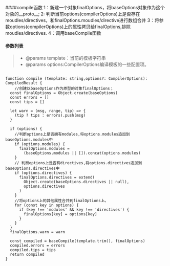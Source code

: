 ####compile函数
    1：新建一个对象finalOptions，将baseOptions对象作为这个对象的__proto__;
    2: 判断当前options(compilerOptions)上是否存在moudles/directives，和finalOptions.moudles/directive进行数组合并
    3：将参数options(compilerOptions)上的属性拷贝给finalOptions,排除moudles/directives.
    4：调用baseCompile函数

#### 参数列表
>* @params template：当前的模板字符串
>* @params options:CompilerOptions编译模板的一些配置项。

```

function compile (template: string,options?: CompilerOptions): CompiledResult {
    //创建以baseOptions作为原型的对象finalOptions；
  const finalOptions = Object.create(baseOptions)
  const errors = []
  const tips = []

  let warn = (msg, range, tip) => {
    (tip ? tips : errors).push(msg)
  }

  if (options) {
    //判断options上是否拥有modules,将options.modules追加到baseOptions.modules中
    if (options.modules) {
      finalOptions.modules =
        (baseOptions.modules || []).concat(options.modules)
    }
    // 判断options上是否有directives,将options.directives追加到baseOptions.directives中
    if (options.directives) {
      finalOptions.directives = extend(
        Object.create(baseOptions.directives || null),
        options.directives
      )
    }
    //将options上的其他属性合并到finalOptions上。
    for (const key in options) {
      if (key !== 'modules' && key !== 'directives') {
        finalOptions[key] = options[key]
      }
    }
  }
  finalOptions.warn = warn

  const compiled = baseCompile(template.trim(), finalOptions)
  compiled.errors = errors
  compiled.tips = tips
  return compiled
}
